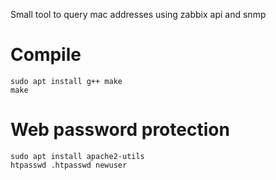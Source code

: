 Small tool to query mac addresses using zabbix api and snmp


# Compile

```
sudo apt install g++ make
make
```

# Web password protection

```
sudo apt install apache2-utils
htpasswd .htpasswd newuser
```

